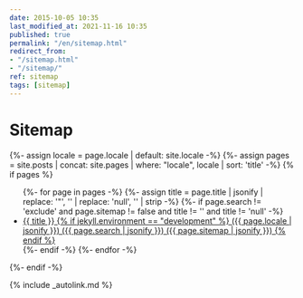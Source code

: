 ```yaml
---
date: 2015-10-05 10:35
last_modified_at: 2021-11-16 10:35
published: true
permalink: "/en/sitemap.html"
redirect_from:
- "/sitemap.html"
- "/sitemap/"
ref: sitemap
tags: [sitemap]
---
```


# Sitemap

{%- assign locale = page.locale | default: site.locale -%}
{%- assign pages = site.posts | concat: site.pages | where: "locale", locale | sort: 'title' -%}
{% if pages %}
<ul>
  {%- for page in pages -%}
    {%- assign title = page.title | jsonify | replace: '"', '' | replace: 'null', '' | strip -%}
    {%- if page.search != 'exclude' and page.sitemap != false and title != '' and title != 'null' -%}
      <li><a href="{{ page.url | replace: 'index.html', '' | relative_url }}" title="{{ title }}">{{ title }}
      {% if jekyll.environment == "development" %}
        ({{ page.locale | jsonify }})
        ({{ page.search | jsonify }})
        ({{ page.sitemap | jsonify }})
      {% endif %}
      </a></li>
    {%- endif -%}
  {%- endfor -%}
</ul>
{%- endif -%}

{% include _autolink.md %}
